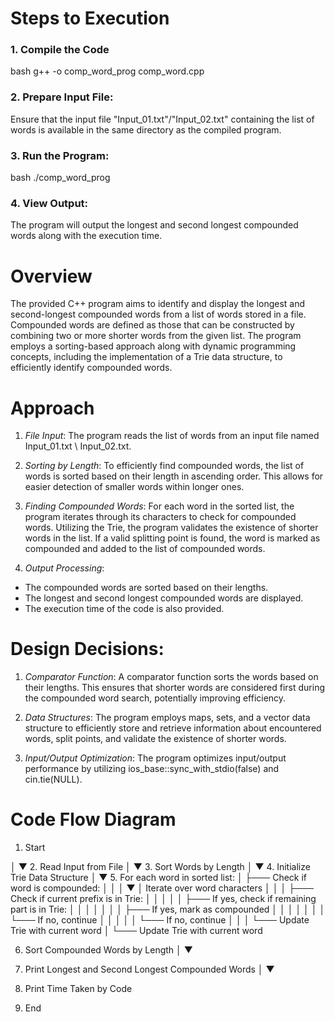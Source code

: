 # Steps to Execution

### 1. Compile the Code

bash
g++ -o comp_word_prog comp_word.cpp

### 2. Prepare Input File:

Ensure that the input file "Input_01.txt"/"Input_02.txt" containing the list of words is available in the same directory as the compiled program.

### 3. Run the Program:

bash
./comp_word_prog

### 4. View Output:

The program will output the longest and second longest compounded words along with the execution time.

# Overview

The provided C++ program aims to identify and display the longest and second-longest compounded words from a list of words stored in a file. Compounded words are defined as those that can be constructed by combining two or more shorter words from the given list. The program employs a sorting-based approach along with dynamic programming concepts, including the implementation of a Trie data structure, to efficiently identify compounded words.

# Approach

1. _File Input_: The program reads the list of words from an input file named Input_01.txt \ Input_02.txt.

2. _Sorting by Length_:
   To efficiently find compounded words, the list of words is sorted based on their length in ascending order. This allows for easier detection of smaller words within longer ones.

3. _Finding Compounded Words_:
   For each word in the sorted list, the program iterates through its characters to check for compounded words.
   Utilizing the Trie, the program validates the existence of shorter words in the list. If a valid splitting point is found, the word is marked as compounded and added to the
   list of compounded words.

4. _Output Processing_:

- The compounded words are sorted based on their lengths.
- The longest and second longest compounded words are displayed.
- The execution time of the code is also provided.

# Design Decisions:

1. _Comparator Function_:
   A comparator function sorts the words based on their lengths. This ensures that shorter words are considered first during the compounded word search, potentially improving efficiency.

2. _Data Structures_:
   The program employs maps, sets, and a vector data structure to efficiently store and retrieve information about encountered words, split points, and validate the existence of shorter words.

3. _Input/Output Optimization_:
   The program optimizes input/output performance by utilizing ios_base::sync_with_stdio(false) and cin.tie(NULL).

# Code Flow Diagram

1. Start

│
▼ 2. Read Input from File
│
▼ 3. Sort Words by Length
│
▼ 4. Initialize Trie Data Structure
│
▼ 5. For each word in sorted list:
│
├─── Check if word is compounded:
│ │
│ ▼
│ Iterate over word characters
│ │
│ ├─── Check if current prefix is in Trie:
│ │ │
│ │ ├─── If yes, check if remaining part is in Trie:
│ │ │ │
│ │ │ ├─── If yes, mark as compounded
│ │ │ │
│ │ │ └─── If no, continue
│ │ │
│ │ └─── If no, continue
│ │
│ └─── Update Trie with current word
│
└─── Update Trie with current word

6. Sort Compounded Words by Length
   │
   ▼
7. Print Longest and Second Longest Compounded Words
   │
   ▼
8. Print Time Taken by Code

9. End

